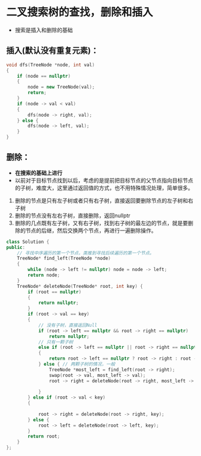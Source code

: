 # 二叉搜索树的查找，删除和插入

+ 搜索是插入和删除的基础

## 插入(默认没有重复元素)：

```cpp
void dfs(TreeNode *node, int val)
{
    if (node == nullptr)
    {
        node = new TreeNode(val);
        return;
    }
    if (node -> val < val)
    {
        dfs(node -> right, val);
    } else {
        dfs(node -> left, val);
    }
}
```





## 删除：

+ **在搜索的基础上进行**
+ 以前对于目标节点找到以后，考虑的是提前把目标节点的父节点指向目标节点的子树，难度大，这里通过返回值的方式，也不用特殊情况处理，简单很多。



1. 删除的节点是只有左子树或者只有右子树，直接返回要删除节点的左子树和右子树
2. 删除的节点没有左右子树，直接删除，返回nullptr
3. 删除的几点既有左子树，又有右子树，找到右子树的最左边的节点，就是要删除的节点的后继，然后交换两个节点，再进行一遍删除操作。



```cpp
class Solution {
public:
    // 寻找中序遍历的第一个节点，类推到寻找后续遍历的第一个节点。
    TreeNode* find_left(TreeNode *node)
    {
        while (node -> left != nullptr) node = node -> left;
        return node;
    }
    TreeNode* deleteNode(TreeNode* root, int key) {
        if (root == nullptr)
        {
            return nullptr;
        }
        if (root -> val == key)
        {
            // 没有子树，直接返回Null
            if (root -> left == nullptr && root -> right == nullptr)
                return nullptr;
            // 只有一颗子树
            else if (root -> left == nullptr || root -> right == nullptr)
            {
                return root -> left == nullptr ? root -> right : root -> left;
            } else { // 两颗子树的情况，一般
                TreeNode *most_left = find_left(root -> right);
                swap(root -> val, most_left -> val);
                root -> right = deleteNode(root -> right, most_left -> val);
            
            }
        } else if (root -> val < key)
        {
            
            root -> right = deleteNode(root -> right, key);
        } else {
            root -> left = deleteNode(root -> left, key);
        }
        return root;
    }
};
```

